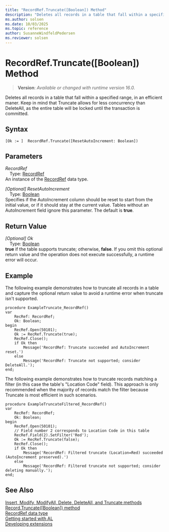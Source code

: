 ```yaml
---
title: "RecordRef.Truncate([Boolean]) Method"
description: "Deletes all records in a table that fall within a specified range, in an efficient maner."
ms.author: solsen
ms.date: 10/03/2025
ms.topic: reference
author: SusanneWindfeldPedersen
ms.reviewer: solsen
---
```

[//]: # (START>DO_NOT_EDIT)
[//]: # (IMPORTANT:Do not edit any of the content between here and the END>DO_NOT_EDIT.)
[//]: # (Any modifications should be made in the .xml files in the ModernDev repo.)
# RecordRef.Truncate([Boolean]) Method
> **Version**: _Available or changed with runtime version 16.0._

Deletes all records in a table that fall within a specified range, in an efficient maner. Keep in mind that Truncate allows for less concurrency than DeleteAll, as the entire table will be locked until the transaction is committed.


## Syntax
```AL
[Ok := ]  RecordRef.Truncate([ResetAutoIncrement: Boolean])
```
## Parameters
*RecordRef*  
&emsp;Type: [RecordRef](recordref-data-type.md)  
An instance of the [RecordRef](recordref-data-type.md) data type.  

*[Optional] ResetAutoIncrement*  
&emsp;Type: [Boolean](../boolean/boolean-data-type.md)  
Specifies if the AutoIncrement column should be reset to start from the initial value, or if it should stay at the current value.
Tables without an AutoIncrement field ignore this parameter. The default is **true**.  


## Return Value
*[Optional] Ok*  
&emsp;Type: [Boolean](../boolean/boolean-data-type.md)  
**true** if the table supports truncate; otherwise, **false**.
 If you omit this optional return value and the operation does not execute successfully, a runtime error will occur.  


[//]: # (IMPORTANT: END>DO_NOT_EDIT)

## Example

The following example demonstrates how to truncate all records in a table and capture the optional return value to avoid a runtime error when truncate isn't supported.

```al
procedure ExampleTruncate_RecordRef()
var
    RecRef: RecordRef;
    Ok: Boolean;
begin
    RecRef.Open(50101);
    Ok := RecRef.Truncate(true);
    RecRef.Close();
    if Ok then
        Message('RecordRef: Truncate succeeded and AutoIncrement reset.')
    else
        Message('RecordRef: Truncate not supported; consider DeleteAll.');
end;
```

The following example demonstrates how to truncate records matching a filter (in this case the table's "Location Code" field). This approach is only recommended when the majority of records match the filter because Truncate is most efficient in such scenarios.

```al
procedure ExampleTruncateFiltered_RecordRef()
var
    RecRef: RecordRef;
    Ok: Boolean;
begin
    RecRef.Open(50101);
    // Field number 2 corresponds to Location Code in this table
    RecRef.Field(2).SetFilter('Red');
    Ok := RecRef.Truncate(false);
    RecRef.Close();
    if Ok then
        Message('RecordRef: Filtered truncate (Location=Red) succeeded (AutoIncrement preserved).')
    else
        Message('RecordRef: Filtered truncate not supported; consider deleting manually.');
end;
```

## See Also

[Insert, Modify, ModifyAll, Delete, DeleteAll, and Truncate methods](../../devenv-insert-modify-modifyall-delete-and-deleteall-methods.md)
[Record.Truncate([Boolean]) method](../record/record-truncate-method.md)  
[RecordRef data type](recordref-data-type.md)  
[Getting started with AL](../../devenv-get-started.md)  
[Developing extensions](../../devenv-dev-overview.md)